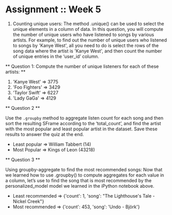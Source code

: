 # Assignment :: Week 5

1. Counting unique users: The method .unique() can be used to select the unique elements in a column of data. In this question, you will compute the number of unique users who have listened to songs by various artists. For example, to find out the number of unique users who listened to songs by 'Kanye West', all you need to do is select the rows of the song data where the artist is 'Kanye West', and then count the number of unique entries in the ‘user_id’ column.

** Question 1: Compute the number of unique listeners for each of these artists: **

1. 'Kanye West' => 3775
2. 'Foo Fighters' => 3429
3. 'Taylor Swift' => 6227
4. 'Lady GaGa' => 4129

** Question 2 **

Use the `.groupby` method to aggregate listen count for each song and then sort the resulting SFrame according to the ‘total_count’, and find the artist with the most popular and least popular artist in the dataset. Save these results to answer the quiz at the end.

* Least popular => William Tabbert	(14)
* Most Popular => Kings of Leon (43218)

** Question 3 **

Using groupby-aggregate to find the most recommended songs: Now that we learned how to use .groupby() to compute aggregates for each value in a column, let’s use to find the song that is most recommended by the personalized_model model we learned in the iPython notebook above.

* Least recommended => {'count': 1, 'song': "The Lighthouse's Tale - Nickel Creek"}
* Most recommended => {'count': 453, 'song': 'Undo - Björk'}
